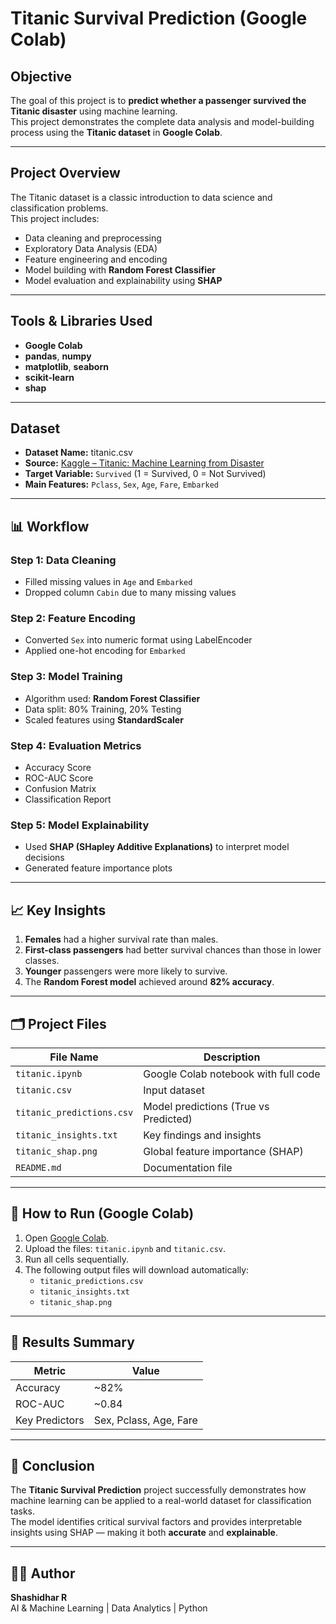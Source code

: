 #  Titanic Survival Prediction (Google Colab)

##  Objective
The goal of this project is to **predict whether a passenger survived the Titanic disaster** using machine learning.  
This project demonstrates the complete data analysis and model-building process using the **Titanic dataset** in **Google Colab**.

---

##  Project Overview
The Titanic dataset is a classic introduction to data science and classification problems.  
This project includes:
- Data cleaning and preprocessing  
- Exploratory Data Analysis (EDA)  
- Feature engineering and encoding  
- Model building with **Random Forest Classifier**  
- Model evaluation and explainability using **SHAP**

---

##  Tools & Libraries Used
- **Google Colab**
- **pandas**, **numpy**
- **matplotlib**, **seaborn**
- **scikit-learn**
- **shap**

---

##  Dataset
- **Dataset Name:** titanic.csv  
- **Source:** [Kaggle – Titanic: Machine Learning from Disaster](https://www.kaggle.com/competitions/titanic/data)  
- **Target Variable:** `Survived` (1 = Survived, 0 = Not Survived)  
- **Main Features:** `Pclass`, `Sex`, `Age`, `Fare`, `Embarked`

---

## 📊 Workflow

### Step 1: Data Cleaning
- Filled missing values in `Age` and `Embarked`
- Dropped column `Cabin` due to many missing values

### Step 2: Feature Encoding
- Converted `Sex` into numeric format using LabelEncoder  
- Applied one-hot encoding for `Embarked`

### Step 3: Model Training
- Algorithm used: **Random Forest Classifier**  
- Data split: 80% Training, 20% Testing  
- Scaled features using **StandardScaler**

### Step 4: Evaluation Metrics
- Accuracy Score  
- ROC-AUC Score  
- Confusion Matrix  
- Classification Report  

### Step 5: Model Explainability
- Used **SHAP (SHapley Additive Explanations)** to interpret model decisions  
- Generated feature importance plots  

---

## 📈 Key Insights
1. **Females** had a higher survival rate than males.  
2. **First-class passengers** had better survival chances than those in lower classes.  
3. **Younger** passengers were more likely to survive.  
4. The **Random Forest model** achieved around **82% accuracy**.

---
## 🗂️ Project Files
| File Name | Description |
|------------|-------------|
| `titanic.ipynb` | Google Colab notebook with full code |
| `titanic.csv` | Input dataset |
| `titanic_predictions.csv` | Model predictions (True vs Predicted) |
| `titanic_insights.txt` | Key findings and insights |
| `titanic_shap.png` | Global feature importance (SHAP) |
| `README.md` | Documentation file |

---

## 🚀 How to Run (Google Colab)
1. Open [Google Colab](https://colab.research.google.com/).  
2. Upload the files: `titanic.ipynb` and `titanic.csv`.  
3. Run all cells sequentially.  
4. The following output files will download automatically:
   - `titanic_predictions.csv`
   - `titanic_insights.txt`
   - `titanic_shap.png`

---

## 📌 Results Summary
| Metric | Value |
|---------|--------|
| Accuracy | ~82% |
| ROC-AUC | ~0.84 |
| Key Predictors | Sex, Pclass, Age, Fare |

---

## 🏁 Conclusion
The **Titanic Survival Prediction** project successfully demonstrates how machine learning can be applied to a real-world dataset for classification tasks.  
The model identifies critical survival factors and provides interpretable insights using SHAP — making it both **accurate** and **explainable**.

---

## 👨‍💻 Author
**Shashidhar R**  
AI & Machine Learning | Data Analytics | Python   
